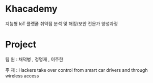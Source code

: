 # Khacademy
지능형 IoT 플랫폼 취약점 분석 및 해킹/보안 전문가 양성과정

# Project
팀 원 : 채덕병 , 정명재 , 이주한

주 제 : Hackers take over control from smart car drivers and through wireless access
